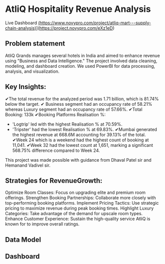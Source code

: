 # AtliQ Hospitality Revenue Analysis



Live Dashboard [(https://www.novypro.com/project/atliq-mart---supply-chain-analysis)](https://www.novypro.com/blog_published/atilq-mart)](https://project.novypro.com/eXz1eD)


## Problem statement

AtliQ Grands manages several hotels in India and aimed to enhance revenue using "Business and Data Intelligence." The project involved data cleaning, modeling, and dashboard creation. We used PowerBI for data processing, analysis, and visualization.

## Key Insights:

✔The total revenue for the analyzed period was 1.71 billion, which is 81.74% below the target.
✔ Business segment had an occupancy rate of 58.21% whereas Luxury segment had an occupancy rate of 57.66%.
✔Total Booking: 133k
✔Booking Platforms Realisation %:
 - 'Logtrip' led with the highest Realisation % at 70.59%.
 - 'Tripster' had the lowest Realisation % at 69.83%.
✔Mumbai generated the highest revenue at 668.6M accounting for 39.13% of the total.
✔Week 24 which is a weekend had the highest count of booking at 11,041.
✔Week 32 had the lowest count at 1,651, marking a significant 568.75% difference compared to Week 24.

This project was made possible with guidance from Dhaval Patel sir and Hemanand Vadivel sir.

## Strategies for RevenueGrowth:

Optimize Room Classes: Focus on upgrading elite and premium room offerings.
Strengthen Booking Partnerships: Collaborate more closely with top-performing booking platforms.
Implement Pricing Tactics: Use strategic pricing to maximize revenue during peak booking times.
Highlight Luxury Categories: Take advantage of the demand for upscale room types.
Enhance Customer Experience: Sustain the high-quality service AtliQ is known for to improve overall ratings.


## Data Model 



## Dashboard 




